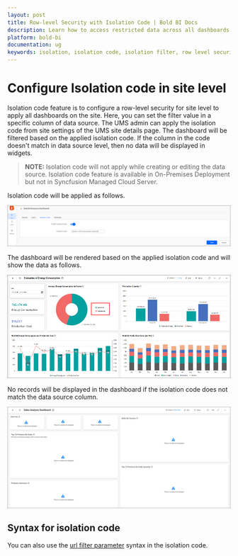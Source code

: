 ```yaml
---
layout: post
title: Row-level Security with Isolation Code | Bold BI Docs
description: Learn how to access restricted data across all dashboards based on isolation code applied at site level in Bold BI Embedded.
platform: bold-bi
documentation: ug
keywords: isolation, isolation code, isolation filter, row level security, row level
---
```


# Configure Isolation code in site level

Isolation code feature is to configure a row-level security for site level to apply all dashboards on the site. Here, you can set the filter value in a specific column of data source.
The UMS admin can apply the isolation code from site settings of the UMS site details page. The dashboard will be filtered based on the applied isolation code. If the column in the code doesn't match in data source level, then no data will be displayed in widgets.

> **NOTE:**  Isolation code will not apply while creating or editing the data source. Isolation code feature is available in On-Premises Deployment but not in Syncfusion Managed Cloud Server.

Isolation code will be applied as follows.

![Apply Isolation Code](/static/assets/working-with-datasource/combine-ds-and-isolation-code/images/isolation-code-apply.png)

The dashboard will be rendered based on the applied isolation code and will show the data as follows.

![Apply Isolation Code in dashboard](/static/assets/working-with-datasource/combine-ds-and-isolation-code/images/isolation-code-apply-in-dashboard.png)

No records will be displayed in the dashboard if the isolation code does not match the data source column.

![Isolation Code not matched](/static/assets/working-with-datasource/combine-ds-and-isolation-code/images/isolation-code-not-matched.png)

## Syntax for isolation code

You can also use the [url filter parameter](/working-with-dashboards/preview-dashboard/urlparameters/#supported-operators) syntax in the isolation code.
